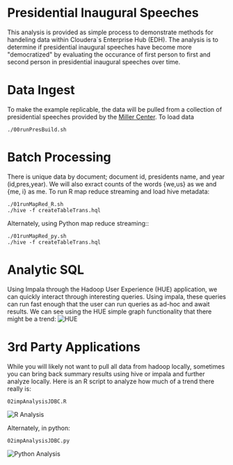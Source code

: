 
# Presidential Inaugural Speeches

This analysis is provided as simple process to demonstrate methods for handeling data within Cloudera`s Enterprise Hub (EDH). The analysis is to determine if presidential inaugural speeches have become more "democratized" by evaluating the occurance of first person to first and second person in presidential inaugural speeches over time.

# Data Ingest  

 To make the example replicable, the data will be pulled from a collection of presidential speeches provided by the [Miller Center](http://millercenter.org/president/speeches). To load data

    ./00runPresBuild.sh

# Batch Processing

 There is unique data by document; document id, presidents name, and year (id,pres,year). We will also exract counts of the words {we,us} as we and {me, i} as me. To run R map reduce streaming and load hive metadata:

    ./01runMapRed_R.sh
    ./hive -f createTableTrans.hql

   Alternately, using Python map reduce streaming::

    ./01runMapRed_py.sh
    ./hive -f createTableTrans.hql

# Analytic SQL

Using Impala through the Hadoop User Experience (HUE) application, we can quickly interact through interesting queries. Using impala, these queries can run fast enough that the user can run queries as ad-hoc and await results. We can see using the HUE simple graph functionality that there might be a trend:
![HUE](http://github.mtv.cloudera.com/barker/pres/raw/master/snapshot_HUE.png "Quick Analysis in HUE")

# 3rd Party Applications


 While you will likely not want to pull all data from hadoop locally, sometimes you can bring back summary results using hive or impala and further analyze locally. Here is an R script to analyze how much of a trend there really is:

    02impAnalysisJDBC.R

![R Analysis](http://github.mtv.cloudera.com/barker/pres/raw/master/snapshot_R.png "R Analysis with Plot")

 Alternately, in python:

    02impAnalysisJDBC.py

![Python Analysis](http://github.mtv.cloudera.com/barker/pres/raw/master/snapshot_py.png "Python Analysis with Plot")
